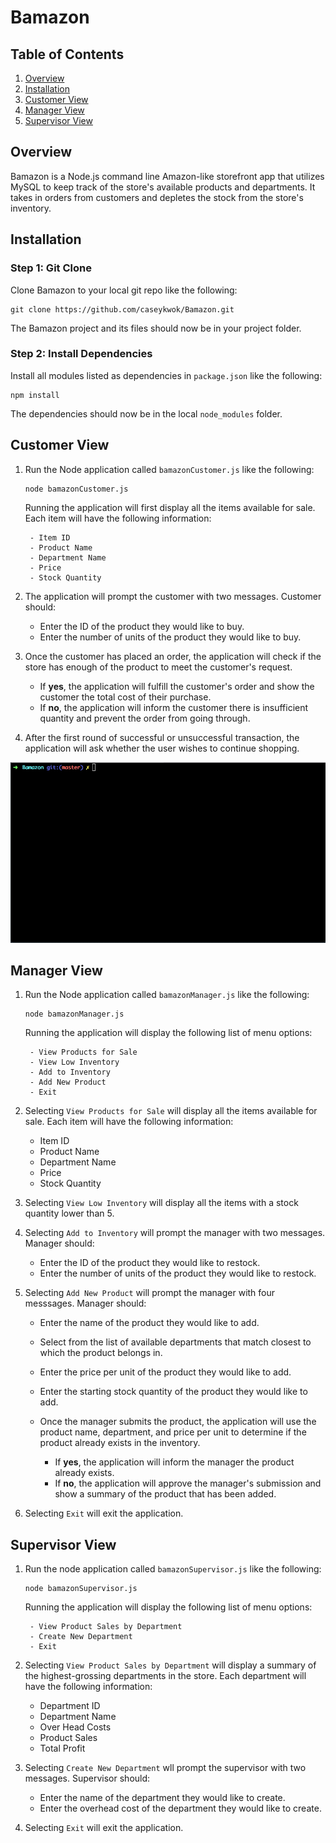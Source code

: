 # Bamazon

## Table of Contents 

1. [Overview](#overview)
2. [Installation](#installation)
3. [Customer View](#customer)
4. [Manager View](#manager)
5. [Supervisor View](#supervisor)

<a name="overview"></a>
## Overview

Bamazon is a Node.js command line Amazon-like storefront app that utilizes MySQL to keep track of the store's available products and departments. It takes in orders from customers and depletes the stock from the store's inventory.

<a name="installation"></a>
## Installation

### Step 1: Git Clone

Clone Bamazon to your local git repo like the following:

```
git clone https://github.com/caseykwok/Bamazon.git
```

The Bamazon project and its files should now be in your project folder.

### Step 2: Install Dependencies

Install all modules listed as dependencies in `package.json` like the following:

```
npm install
```

The dependencies should now be in the local `node_modules` folder.

<a name="customer"></a>
## Customer View

1. Run the Node application called `bamazonCustomer.js` like the following:

	```
	node bamazonCustomer.js
	```

	Running the application will first display all the items available for sale. Each item will have the following information:

		- Item ID
		- Product Name
		- Department Name
		- Price
		- Stock Quantity

2. The application will prompt the customer with two messages. Customer should:

	- Enter the ID of the product they would like to buy.
	- Enter the number of units of the product they would like to buy.

3. Once the customer has placed an order, the application will check if the store has enough of the product to meet the customer's request.

	- If **yes**, the application will fulfill the customer's order and show the customer the total cost of their purchase.
	- If **no**, the application will inform the customer there is insufficient quantity and prevent the order from going through.

4. After the first round of successful or unsuccessful transaction, the application will ask whether the user wishes to continue shopping.

![Bamazon Customer](assets/images/bamazonCustomer.gif)

<a name="manager"></a>
## Manager View

1. Run the Node application called `bamazonManager.js` like the following:

	```
	node bamazonManager.js
	```

	Running the application will display the following list of menu options:

		- View Products for Sale
		- View Low Inventory
		- Add to Inventory
		- Add New Product
		- Exit

2. Selecting `View Products for Sale` will display all the items available for sale. Each item will have the following information:

	- Item ID
	- Product Name
	- Department Name
	- Price
	- Stock Quantity

3. Selecting `View Low Inventory` will display all the items with a stock quantity lower than 5.

4. Selecting `Add to Inventory` will prompt the manager with two messages. Manager should:

	- Enter the ID of the product they would like to restock.
	- Enter the number of units of the product they would like to restock.

5. Selecting `Add New Product` will prompt the manager with four messsages. Manager should:

	- Enter the name of the product they would like to add.
	- Select from the list of available departments that match closest to which the product belongs in. 
	- Enter the price per unit of the product they would like to add.
	- Enter the starting stock quantity of the product they would like to add.

	- Once the manager submits the product, the application will use the product name, department, and price per unit to determine if the product already exists in the inventory.

		- If **yes**, the application will inform the manager the product already exists. 
		- If **no**, the application will approve the manager's submission and show a summary of the product that has been added.

6. Selecting `Exit` will exit the application.

<a name="supervisor"></a>
## Supervisor View

1. Run the node application called `bamazonSupervisor.js` like the following:

	```
	node bamazonSupervisor.js
	```

	Running the application will display the following list of menu options:

		- View Product Sales by Department
		- Create New Department
		- Exit

2. Selecting `View Product Sales by Department` will display a summary of the highest-grossing departments in the store. Each department will have the following information:

	- Department ID
	- Department Name
	- Over Head Costs
	- Product Sales
	- Total Profit

3. Selecting `Create New Department` wll prompt the supervisor with two messages. Supervisor should:

	- Enter the name of the department they would like to create.
	- Enter the overhead cost of the department they would like to create.

4. Selecting `Exit` will exit the application.

